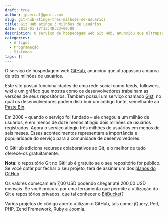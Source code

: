 ```yaml
---
draft: true
author: jpcercal@gmail.com
slug: git-hub-atinge-tres-milhoes-de-usuarios
title: Git Hub atinge 3 milhões de usuários
date: 2013-01-17T13:40:33+00:00
description: O serviço de hospedagem web Git Hub, anunciou que ultrapassou a marca de três milhões de usuários. Confira esta notícia e conheça o GitHub.
categories:
  - Artigos
  - Programação
  - Sistemas
tags: []
---
```


O serviço de hospedagem web [GitHub](https://github.com/ "GitHub"), anunciou que ultrapassou a marca de três milhões de usuários.

Este site possui funcionalidades de uma rede social como feeds, followers, wiki e um gráfico que mostra como os desenvolvedores trabalham as versões de seus repositórios. Também possuí um serviço chamado [Gist](https://gist.github.com/ "Gist"), no qual os desenvolvedores podem distribuir um código fonte, semelhante ao [Paste Bin](http://pastebin.com/ "Paste Bin").

Em 2008 – quando o serviço foi fundado – ele chegou a um milhão de usuários, e em menos de doze menos atingiu dois milhões de usuários registrados. Agora o serviço atingiu três milhões de usuários em menos de seis meses. Esses acontecimentos representam a importância e popularidade do serviço para a comunidade de desenvolvedores.

O GitHub adiciona recursos colaborativos ao Git, e o melhor de tudo oferece-os gratuitamente.

**Nota:** o repositório Git no GitHub é gratuito se o seu repositório for público. Se você optar por fechar o seu projeto, terá de assinar um dos [planos do GitHub](https://github.com/plans "Planos do GitHub").

Os valores começam em 7,00 USD podendo chegar até 200,00 USD mensais. Se você procura por uma ferramenta que permite a utilização do Git e repositórios privados, que tal conhecer o [BitBucket](https://bitbucket.org/ "BitBucket")?

Vários projetos de código aberto utilizam o GitHub, tais como: jQuery, Perl, PHP, Zend Framework, Ruby e Joomla.

